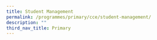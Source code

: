 ```yaml
---
title: Student Management
permalink: /programmes/primary/cce/student-management/
description: ""
third_nav_title: Primary
---
```

